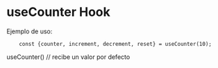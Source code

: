 # useCounter Hook

Ejemplo de uso:

```
    const {counter, increment, decrement, reset} = useCounter(10);

```

useCounter() // recibe un valor por defecto